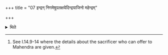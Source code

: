 +++
title = "07 इन्द्रन् निगमेषूपलक्षयेदिन्द्रयाजिनो महेन्द्रम्"

+++

<details><summary>थिते</summary>

7. He should use the word indra in the formulae (to be used in the Sacrifice), of (a sacrificer) offering (sāṁnāyya) to Indra; ........ the word mahendra ...... of ....offering ... to Mahendra.[^1]  

[^1]: See I.14.9-14 where the details about the sacrificer who can offer to Mahendra are given.
</details>
